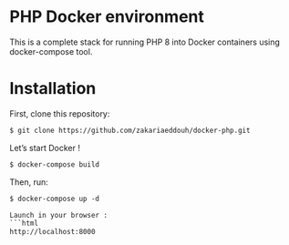 # PHP Docker environment
This is a complete stack for running PHP 8 into Docker containers using docker-compose tool.

# Installation
First, clone this repository:
```html
$ git clone https://github.com/zakariaeddouh/docker-php.git
```
Let’s start Docker !
```html
$ docker-compose build
```

Then, run:
```html
$ docker-compose up -d

Launch in your browser :
```html
http://localhost:8000
```